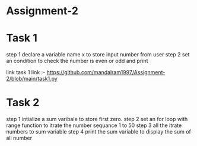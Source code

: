 # Assignment-2
# Task 1
step 1 
  declare a variable name x to store input number from user
step 2
   set an condition to check the number is even or odd and print 

   link 
   task 1 link :- https://github.com/mandalram1997/Assignment-2/blob/main/task1.py
# Task 2
  step 1
  intialize a sum varibale to store first zero.
  step 2
  set an for loop with range function to itrate the number sequance  1 to 50
   step 3
   all the itrate numbers to sum variable 
    step 4
    print the sum variable to display the sum of all number
   
